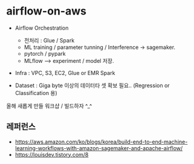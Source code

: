 # airflow-on-aws

* Airflow Orchestration
  - 전처리 : Glue / Spark
  - ML training / parameter tunning / Interference -> sagemaker.
  - pytorch / pypark
  - MLflow --> experiment / model 저장.

* Infra : VPC, S3, EC2, Glue or EMR Spark
* Dataset : Giga byte 이상의 데이터타 셋 확보 필요.. (Regression or Classification 용)

올해 새롭게 만들 워크샵 / 빌드하자 ^_^



## 레퍼런스 ##

* https://aws.amazon.com/ko/blogs/korea/build-end-to-end-machine-learning-workflows-with-amazon-sagemaker-and-apache-airflow/
* https://louisdev.tistory.com/8
